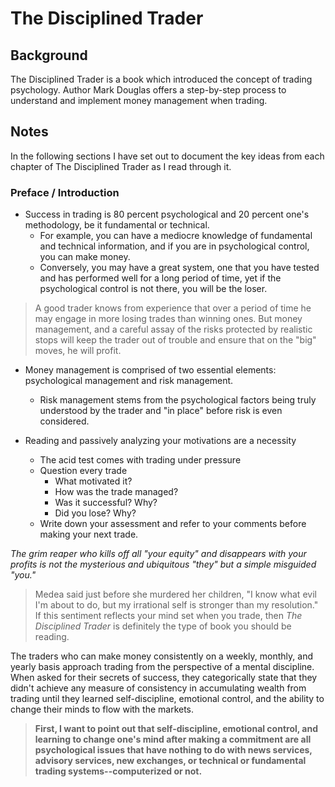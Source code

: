 # The Disciplined Trader

## Background

The Disciplined Trader is a book which introduced the concept of trading psychology.  Author Mark Douglas offers a step-by-step process to understand and implement money management when trading.

## Notes

In the following sections I have set out to document the key ideas from each chapter of The Disciplined Trader as I read through it.

### Preface / Introduction

- Success in trading is 80 percent psychological and 20 percent one's methodology, be it fundamental or technical.
    - For example, you can have a mediocre knowledge of fundamental and technical information, and if you are in psychological control, you can make money.
    - Conversely, you may have a great system, one that you have tested and has performed well for a long period of time, yet if the psychological control is not there, you will be the loser.

> A good trader knows from experience that over a period of time he may engage in more losing trades than winning ones. But money management, and a careful assay of the risks protected by realistic stops will keep the trader out of trouble and ensure that on the "big" moves, he will profit.

- Money management is comprised of two essential elements: psychological management and risk management.
    - Risk management stems from the psychological factors being truly understood by the trader and "in place" before risk is even considered.

- Reading and passively analyzing your motivations are a necessity
    - The acid test comes with trading under pressure
    - Question every trade
        - What motivated it?
        - How was the trade managed?
        - Was it successful? Why?
        - Did you lose? Why?
    - Write down your assessment and refer to your comments before making your next trade.

*The grim reaper who kills off all "your equity" and disappears with your profits is not the mysterious and ubiquitous "they" but a simple misguided "you."*

> Medea said just before she murdered her children, "I know what evil I'm about to do, but my irrational self is stronger than my resolution."  If this sentiment reflects your mind set when you trade, then *The Disciplined Trader* is definitely the type of book you should be reading.

The traders who can make money consistently on a weekly, monthly, and yearly basis approach trading from the perspective of a mental discipline.  When asked for their secrets of success, they categorically state that they didn't achieve any measure of consistency in accumulating wealth from trading until they learned self-discipline, emotional control, and the ability to change their minds to flow with the markets.

> **First, I want to point out that self-discipline, emotional control, and learning to change one's mind after making a commitment are all psychological issues that have nothing to do with news services, advisory services, new exchanges, or technical or fundamental trading systems--computerized or not.**



[^1]: Douglas, Mark. The Disciplined Trader: Developing Winning Attitudes. New York Institute of Finance, 1990.